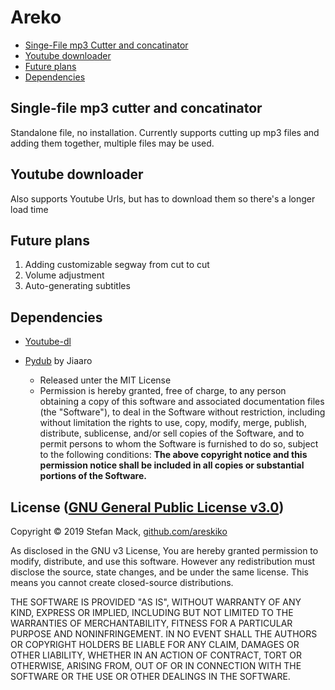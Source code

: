 # Areko

* [Singe-File mp3 Cutter and concatinator](#single-file-mp3-cutter-and-concatinator  "Goto single-file-mp3-cutter-and-concatinator")
* [Youtube downloader](#youtube-downloader "Goto youtube-downloader")
* [Future plans](#future-plans "Goto future-plans")
* [Dependencies](#dependencies "Goto dependencies")

## Single-file mp3 cutter and concatinator

Standalone file, no installation. Currently supports cutting up mp3 files and adding them together, multiple files may be used.

## Youtube downloader

Also supports Youtube Urls, but has to download them so there's a longer load time

## Future plans

1. Adding customizable segway from cut to cut
2. Volume adjustment
3. Auto-generating subtitles

## Dependencies

* [Youtube-dl](https://github.com/ytdl-org/youtube-dl/blob/master/README.md)

* [Pydub](https://github.com/jiaaro/pydub) by Jiaaro
  * Released unter the MIT License
  * Permission is hereby granted, free of charge, to any person obtaining a copy of this software and associated documentation files (the "Software"), to deal in the Software without restriction, including without limitation the rights to use, copy, modify, merge, publish, distribute, sublicense, and/or sell copies of the Software, and to permit persons to whom the Software is furnished to do so, subject to the following conditions:
  **The above copyright notice and this permission notice shall be included in all copies or substantial portions of the Software.**

## License ([GNU General Public License v3.0](https://github.com/Areskiko/Areko/blob/master/LICENSE))

Copyright © 2019 Stefan Mack, [github.com/areskiko](https://github.com/Areskiko)

As disclosed in the GNU v3 License, You are hereby granted permission to modify, distribute, and use this software. However any redistribution must disclose the source, state changes, and be under the same license. This means you cannot create closed-source distributions.

THE SOFTWARE IS PROVIDED "AS IS", WITHOUT WARRANTY OF ANY KIND, EXPRESS OR IMPLIED, INCLUDING BUT NOT LIMITED TO THE WARRANTIES OF MERCHANTABILITY, FITNESS FOR A PARTICULAR PURPOSE AND NONINFRINGEMENT. IN NO EVENT SHALL THE AUTHORS OR COPYRIGHT HOLDERS BE LIABLE FOR ANY CLAIM, DAMAGES OR OTHER LIABILITY, WHETHER IN AN ACTION OF CONTRACT, TORT OR OTHERWISE, ARISING FROM, OUT OF OR IN CONNECTION WITH THE SOFTWARE OR THE USE OR OTHER DEALINGS IN THE SOFTWARE.
